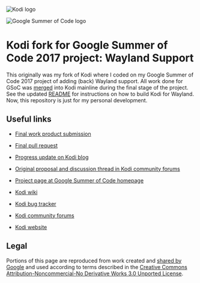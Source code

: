 ![Kodi logo](https://raw.githubusercontent.com/xbmc/xbmc-forum/master/xbmc/images/logo-sbs-black.png)

![Google Summer of Code logo](https://developers.google.com/open-source/gsoc/resources/downloads/GSoC-logo-horizontal-200.png)

# Kodi fork for Google Summer of Code 2017 project: Wayland Support

This originally was my fork of Kodi where I coded on my Google Summer of Code 2017 project of adding (back) Wayland support. All work done for GSoC was [merged](https://github.com/xbmc/xbmc/pull/12664) into Kodi mainline during the final stage of the project. See the updated [README](https://github.com/xbmc/xbmc/blob/master/docs/README.linux) for instructions on how to build Kodi for Wayland. Now, this repository is just for my personal development.

## Useful links

* [Final work product submission](https://forum.kodi.tv/showthread.php?tid=309254&pid=2636174#pid2636174)
* [Final pull request](https://github.com/xbmc/xbmc/pull/12664)
* [Progress update on Kodi blog](https://kodi.tv/article/gsoc-2017-update-wayland-support)
* [Original proposal and discussion thread in Kodi community forums](http://forum.kodi.tv/showthread.php?tid=309254&pid=2552143#pid2552143)
* [Project page at Google Summer of Code homepage](https://summerofcode.withgoogle.com/projects/#4913542374359040)

* [Kodi wiki](http://kodi.wiki/)
* [Kodi bug tracker](http://trac.kodi.tv)
* [Kodi community forums](http://forum.kodi.tv/)
* [Kodi website](http://kodi.tv)

## Legal

Portions of this page are reproduced from work created and [shared by Google](https://developers.google.com/readme/policies/) and used according to terms described in the [Creative Commons Attribution-Noncommercial-No Derivative Works 3.0 Unported License](http://creativecommons.org/licenses/by-nc-nd/3.0/).
